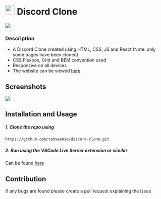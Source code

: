 # <img width="30px" src="https://img.icons8.com/color/48/000000/discord-logo.png"/> Discord Clone

<img src="https://img.shields.io/github/repo-size/tahseenio/discord-clone">

### Description

- A Discord Clone created using HTML, CSS, JS and React (Note: only some pages have been cloned)
- CSS Flexbox, Grid and BEM convention used
- Responsive on all devices
- The website can be viewed [here](https://discord-clone-self-ten.vercel.app/)

## Screenshots

<img src="https://i.imgur.com/fopIvH5.png">

## Installation and Usage

##### 1. Clone the repo using

`https://github.com/tahseenio/discord-clone.git`

##### 2. Run using the VSCode Live Server extension or similar

Can be found [here](https://marketplace.visualstudio.com/items?itemName=ritwickdey.LiveServer)

## Contribution

<p>If any bugs are found please create a pull request explaining the issue</p>
